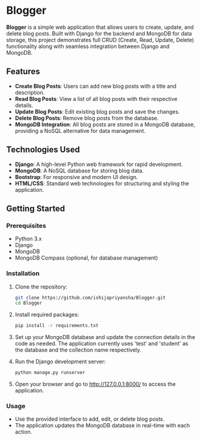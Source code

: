 # Blogger

**Blogger** is a simple web application that allows users to create, update, and delete blog posts. Built with Django for the backend and MongoDB for data storage, this project demonstrates full CRUD (Create, Read, Update, Delete) functionality along with seamless integration between Django and MongoDB.

## Features

- **Create Blog Posts**: Users can add new blog posts with a title and description.
- **Read Blog Posts**: View a list of all blog posts with their respective details.
- **Update Blog Posts**: Edit existing blog posts and save the changes.
- **Delete Blog Posts**: Remove blog posts from the database.
- **MongoDB Integration**: All blog posts are stored in a MongoDB database, providing a NoSQL alternative for data management.

## Technologies Used

- **Django**: A high-level Python web framework for rapid development.
- **MongoDB**: A NoSQL database for storing blog data.
- **Bootstrap**: For responsive and modern UI design.
- **HTML/CSS**: Standard web technologies for structuring and styling the application.

## Getting Started

### Prerequisites

- Python 3.x
- Django
- MongoDB
- MongoDB Compass (optional, for database management)

### Installation

1. Clone the repository:
   ```bash
   git clone https://github.com/ishijapriyansha/Blogger.git
   cd Blogger

2. Install required packages:
   ```bash
   pip install -r requirements.txt

3. Set up your MongoDB database and update the connection details in the code as needed.
   The application currently uses 'test' and 'student' as the database and the collection name respectively.

4. Run the Django development server:
    ```bash
    python manage.py runserver

5. Open your browser and go to http://127.0.0.1:8000/ to access the application.


### Usage

- Use the provided interface to add, edit, or delete blog posts.
- The application updates the MongoDB database in real-time with each action.


